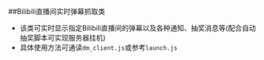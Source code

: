 ##Bilibili直播间实时弹幕抓取类
+ 该类可实时显示指定Bilibili直播间的弹幕以及各种通知、抽奖消息等(配合自动抽奖脚本可实现服务器挂机)
+ 具体使用方法可通读`dm_client.js`或参考`launch.js`
